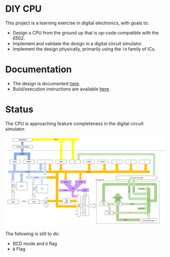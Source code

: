 # DIY CPU

This project is a learning exercise in digital electronics, with goals to:

* Design a CPU from the ground up that is op-code compatible with the 6502.
* Implement and validate the design in a digital circuit simulator.
* Implement the design physically, primarily using the `74` family of ICs.

# Documentation

* The design is documented [here](docs/architecture/index.md).
* Build/execution instructions are available [here](docs/build-and-run.md).

# Status

The CPU is approaching feature completeness in the digital circuit simulator.  

![Overview](docs/architecture/overview.png)

The following is still to do:

* BCD mode and `D` flag
* `B` Flag 